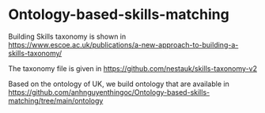 # Ontology-based-skills-matching

Building Skills taxonomy is shown in https://www.escoe.ac.uk/publications/a-new-approach-to-building-a-skills-taxonomy/


The taxonomy file is given in  https://github.com/nestauk/skills-taxonomy-v2


Based on the ontology of UK, we build ontology that are available in https://github.com/anhnguyenthingoc/Ontology-based-skills-matching/tree/main/ontology
